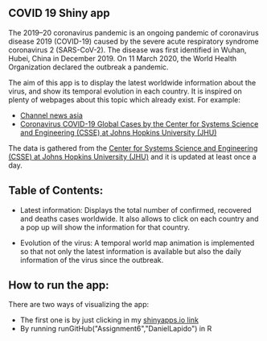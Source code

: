 ## COVID 19 Shiny app 

The 2019–20 coronavirus pandemic is an ongoing pandemic of coronavirus disease 2019 (COVID-19) caused by the severe acute respiratory syndrome coronavirus 2 (SARS-CoV-2). The disease was first identified in Wuhan, Hubei, China in December 2019. On 11 March 2020, the World Health Organization declared the outbreak a pandemic.

The aim of this app is to display the latest worldwide information about the virus, and show its temporal evolution in each country.
It is inspired on plenty of webpages about this topic which already exist. For example:

-  [Channel news asia](https://infographics.channelnewsasia.com/wuhan/gmap.html)
-  [Coronavirus COVID-19 Global Cases by the Center for Systems Science and Engineering (CSSE) at Johns Hopkins University (JHU)](https://www.arcgis.com/apps/opsdashboard/index.html#/bda7594740fd40299423467b48e9ecf6)

The data is gathered from the [Center for Systems Science and Engineering (CSSE) at Johns Hopkins University (JHU)](https://systems.jhu.edu/research/public-health/ncov/) and it is updated at least once a day.

## Table of Contents:

- Latest information: Displays the total number of confirmed, recovered and deaths cases worldwide. It also allows to click on each country and a pop up will show the information for that country.

- Evolution of the virus: A temporal world map animation is implemented so that not only the latest information is available but also the daily information of the virus since the outbreak.


## How to run the app:

There are two ways of visualizing the app:

- The first one is by just clicking in my [shinyapps.io  link](https://daniellapidomartinez.shinyapps.io/Assignment6/)
- By running runGitHub("Assignment6","DanielLapido") in R
